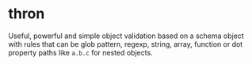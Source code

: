 # thron
Useful, powerful and simple object validation based on a schema object with rules that can be glob pattern, regexp, string, array, function or dot property paths like `a.b.c` for nested objects.
